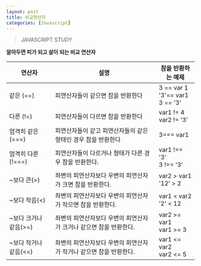 ```yaml
---
layout: post
title: 비교연산자
categories: [Javascript]
---
```

> JAVASCRIPT STUDY

<strong>알아두면 피가 되고 살이 되는 비교 연산자</strong>

|연산자          |설명      |참을 반환하는 예제   |
|----------------|----------|-------------------|
|같은 (==)       | 피연산자들이 같으면 참을 반환한다 | 3 == var 1 <br> '3'== var1 <br> 3 == '3'|
|다른 (!=)       | 피연산자들이 다르면 참을 반환한다 | var1 != 4 <br> var2 != '3'|
|엄격히 같은 (===)| 피연산자들이 같고 피연산자들의 같은 형태인 경우 참을 반환한다  | 3=== var1 |
|엄격히 다른(!===)| 피연산자들이 다르거나 형태가 다른 경우 참을 반환한다. | var1 !== '3'<br> 3 !== '3'|
|~보다 큰(>)  | 좌변의 피연산자보다 우변의 피연산자가 크면 참을 반환한다. | var2 > var1<br> '12' > 2 |
|~보다 작음(<)    | 좌변의 피연산자보다 우변의 피연산자가 작으면 참을 반환한다. | var1 < var2<br> '2' < 12 |
|~보다 크거나 같음(>=)| 좌변의 피연산자보다 우변의 피연산자가 크거나 같으면 참을 반환한다.| var2 >= var1<br> var1 >= 3|
|~보다 작거나 같음(<=)| 좌변의 피연산자보다 우변의 피연산자가 작거나 같으면 참을 반환한다.| var1 <= var2<br> var2 <= 5   |










